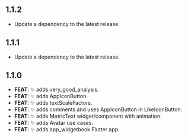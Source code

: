 ## 1.1.2

 - Update a dependency to the latest release.

## 1.1.1

 - Update a dependency to the latest release.

## 1.1.0

 - **FEAT**: ✨ adds very_good_analysis.
 - **FEAT**: ✨ adds AppIconButton.
 - **FEAT**: ✨ adds textScaleFactors.
 - **FEAT**: ✨ adds comments and uses AppIconButton in LikeIconButton.
 - **FEAT**: ✨ adds MetricText widget/component with animation.
 - **FEAT**: ✨ adds Avatar use cases.
 - **FEAT**: ✨ adds app_widgetbook Flutter app.


